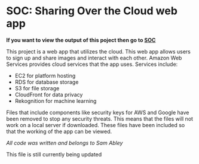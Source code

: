 # SOC: Sharing Over the Cloud web app
**If you want to view the output of this poject then go to [SOC](http://ec2-3-8-195-243.eu-west-2.compute.amazonaws.com/SOC/)**

This project is a web app that utilizes the cloud. This web app allows users to sign up and share images and interact with each other. Amazon Web Services provides cloud services that the app uses. Services include:
 - EC2 for platform hosting
 - RDS for database storage
 - S3 for file storage 
 - CloudFront for data privacy 
 - Rekognition for machine learning


Files that include components like security keys for AWS and Google have been removed to stop any security threats. This means that the files will not work on a local server if downloaded. These files have been included so that the working of the app can be viewed. 

*All code was written and belongs to Sam Abley*

This file is still currently being updated
